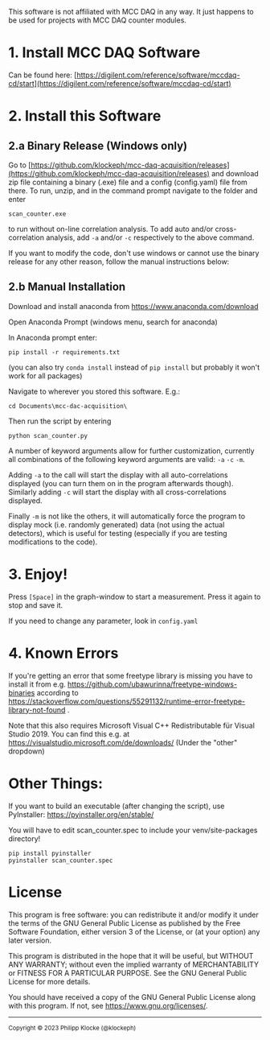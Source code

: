 This software is not affiliated with MCC DAQ in any way.
It just happens to be used for projects with MCC DAQ counter modules.


# 1. Install MCC DAQ Software

Can be found here: [https://digilent.com/reference/software/mccdaq-cd/start](https://digilent.com/reference/software/mccdaq-cd/start)

# 2. Install this Software

## 2.a Binary Release (Windows only)

Go to [https://github.com/klockeph/mcc-daq-acquisition/releases](https://github.com/klockeph/mcc-daq-acquisition/releases) and download zip file containing a binary (.exe) file and a config (config.yaml) file from there.
To run, unzip, and in the command prompt navigate to the folder and enter 
```
scan_counter.exe
```
to run without on-line correlation analysis. To add auto and/or cross- correlation analysis, add `-a` and/or `-c` respectively to the above command.

If you want to modify the code, don't use windows or cannot use the binary release for any other reason, follow the manual instructions below:

## 2.b Manual Installation

Download and install anaconda from https://www.anaconda.com/download

Open Anaconda Prompt (windows menu, search for anaconda)

In Anaconda prompt enter:
```
pip install -r requirements.txt
```

(you can also try `conda install` instead of `pip install` but probably it won't work for all packages)

Navigate to wherever you stored this software. E.g.:

```
cd Documents\mcc-dac-acquisition\
```

Then run the script by entering

```
python scan_counter.py
```

A number of keyword arguments allow for further customization, currently all combinations of the following keyword arguments are valid: `-a` `-c` `-m`.

Adding `-a` to the call will start the display with all auto-correlations displayed (you can turn them on in the program afterwards though). Similarly adding `-c` will start the display with all cross-correlations displayed.

Finally `-m` is not like the others, it will automatically force the program to display mock (i.e. randomly generated) data (not using the actual detectors), which is useful for testing (especially if you are testing modifications to the code).

# 3. Enjoy!

Press `[Space]` in the graph-window to start a measurement. Press it again to stop and save it.

If you need to change any parameter, look in `config.yaml`


# 4. Known Errors

If you're getting an error that some freetype library is missing you have to install it from e.g. https://github.com/ubawurinna/freetype-windows-binaries according to https://stackoverflow.com/questions/55291132/runtime-error-freetype-library-not-found .

Note that this also requires Microsoft Visual C++ Redistributable für Visual Studio 2019.
You can find this e.g. at https://visualstudio.microsoft.com/de/downloads/ (Under the "other" dropdown)


# Other Things:

If you want to build an executable (after changing the script), use PyInstaller:
https://pyinstaller.org/en/stable/

You will have to edit scan_counter.spec to include your venv/site-packages directory!

```
pip install pyinstaller
pyinstaller scan_counter.spec
```

# License

This program is free software: you can redistribute it and/or modify
it under the terms of the GNU General Public License as published by
the Free Software Foundation, either version 3 of the License, or
(at your option) any later version.

This program is distributed in the hope that it will be useful,
but WITHOUT ANY WARRANTY; without even the implied warranty of
MERCHANTABILITY or FITNESS FOR A PARTICULAR PURPOSE.  See the
GNU General Public License for more details.

You should have received a copy of the GNU General Public License
along with this program.  If not, see <https://www.gnu.org/licenses/>.

---
<sup>Copyright © 2023 Philipp Klocke (@klockeph)</sup>

